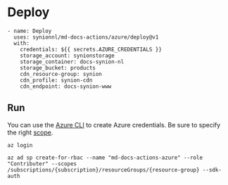 # Deploy

```
- name: Deploy
  uses: synionnl/md-docs-actions/azure/deploy@v1
  with:
    credentials: ${{ secrets.AZURE_CREDENTIALS }}
    storage_account: synionstorage
    storage_container: docs-synion-nl
    storage_bucket: products        
    cdn_resource-group: synion
    cdn_profile: synion-cdn
    cdn_endpoint: docs-synion-www
```


## Run

You can use the [Azure CLI](https://github.com/Azure/login#configure-deployment-credentials) to create Azure credentials. Be sure to specify the right [scope](https://docs.microsoft.com/nl-nl/azure/role-based-access-control/scope-overview).

```
az login

az ad sp create-for-rbac --name "md-docs-actions-azure" --role "Contributer" --scopes /subscriptions/{subscription}/resourceGroups/{resource-group} --sdk-auth
```


